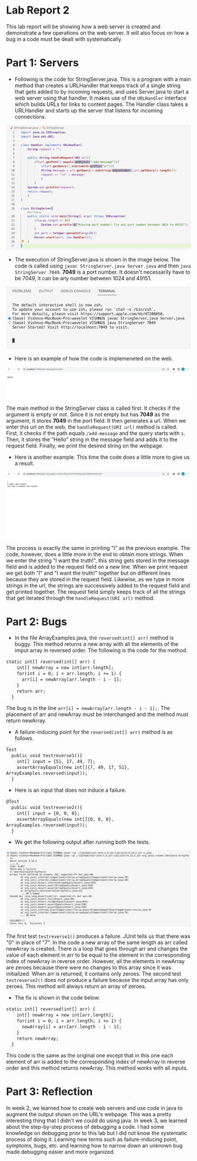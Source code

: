 # Lab Report 2

This lab report will be showing how a web server is created and demonstrate a few operations on the web server. It will also focus on how a bug in a code must be dealt with systematically. 

# Part 1: Servers
  * Following is the code for StringServer.java. This is a program with a main method that creates a URLHandler that keeps track of a single string that gets added to by incoming requests, and uses Server.java to start a web server using that handler. It makes use of the `URLHandler` interface which builds URLs for links to content pages. The Handler class takes a URLHandler and starts up the server that listens for incoming connections.

![Image](ss1_lab2.png)

  * The execution of StringServer.java is shown in the image below. The code is called using `javac StringServer.java Server.java` and then `java StringServer 7049`. **7049** is a port number. It doesn't necessarily have to be 7049, it can be any number between 1024 and 49151.

![Image](ss2_lab2.png)

  * Here is an example of how the code is implemeneted on the web.

![Image](ss4_lab2.png)

The main method in the StringServer class is called first. It checks if the argument is empty or not. Since it is not empty but has **7049** as the argument, it stores **7049** in the port field. It then generates a url.
When we enter this url on the web, the `handleRequest(URI url)` method is called. First, it checks if the path equals `/add-message` and the query starts with `s`. Then, it stores the "Hello" string in the message field and adds it to the request field. Finally, we print the desired string on the webpage. 

 * Here is another example. This time the code does a little more to give us a result.

![Image](ss3_lab2.png)

The process is exactly the same in printing "I" as the previous example. The code, however, does a little more in the end to obtain more strings. When we enter the string "I want the truth!", this string gets stored in the message field and is added to the request field on a new line. When we print request we get both "I" and "I want the truth!" together but on different lines because they are stored in the request field. Likewise, as we type in more strings in the url, the strings are successively added to the request field and get printed together. The request field simply keeps track of all the strings that get iterated through the `handleRequest(URI url)` method.


# Part 2: Bugs
 * In the file ArrayExamples.java, the `reversed(int[] arr)` method is buggy. This method returns a new array with all the elements of the imput array in reversed order. The following is the code for the method.

```
static int[] reversed(int[] arr) {
    int[] newArray = new int[arr.length];
    for(int i = 0; i < arr.length; i += 1) {
      arr[i] = newArray[arr.length - i - 1];
    }
    return arr;
  }
```

The bug is in the line `arr[i] = newArray[arr.length - i - 1];`. The placement of arr and newArray must be interchanged and the method must return newArray. 

 * A failure-inducing point for the `reversed(int[] arr)` method is as follows.

```
Test 
  public void testreverse1(){
    int[] input = {51, 17, 49, 7};
    assertArrayEquals(new int[]{7, 49, 17, 51}, ArrayExamples.reversed(input));
  }
```

 * Here is an input that does not induce a failure.

```
@Test
  public void testreverse2(){
    int[] input = {0, 0, 0};
    assertArrayEquals(new int[]{0, 0, 0}, ArrayExamples.reversed(input));
  }
```

 * We get the following output after running both the tests.

![Image](ss5_lab2.png)

The first test `testreverse1()` produces a failure. JUnit tells us that there was "0" in place of "7". In the code a new array of the same length as arr called newArray is created. There is a loop that goes through arr and changes the value of each element in arr to be equal to the element in the corresponding index of newArray in reverse order. However, all the elements in newArray are zeroes because there were no changes to this array since it was initialized. When arr is returned, it contains only zeroes.
The second test `testreverse2()` does not produce a failure because the input array has only zeroes. This method will always return an array of zeroes.

 * The fix is shown in the code below.

```
static int[] reversed(int[] arr) {
    int[] newArray = new int[arr.length];
    for(int i = 0; i < arr.length; i += 1) {
      newArray[i] = arr[arr.length - i - 1];
    }
    return newArray;
  }
```

This code is the same as the original one except that in this one each element of arr is added to the corresponding index of newArray in reverse order and this method returns newArray. This method works with all inputs. 

# Part 3: Reflection
In week 2, we learned how to create web servers and use code in java to augment the output shown on the URL's webpage. This was a pretty interesting thing that I didn't we could do using java. 
In week 3, we learned about the step-by-step process of debugging a code. I had some knowledge on debugging prior to this lab but I did not know the systematic process of doing it. Learning new terms such as failure-inducing point, symptoms, bugs, etc. and learning how to narrow down an unknown bug made debugging easier and more organized.

